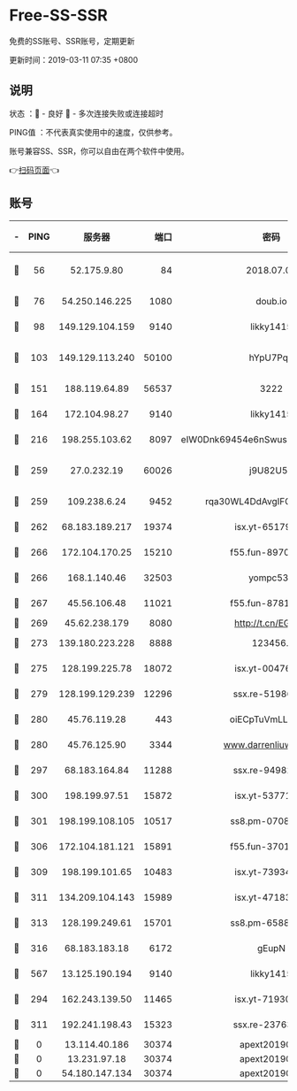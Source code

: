 # Free-SS-SSR

免费的SS账号、SSR账号，定期更新

更新时间：2019-03-11 07:35 +0800

## 说明

状态     ：🙂 - 良好 🙁 - 多次连接失败或连接超时

PING值   ：不代表真实使用中的速度，仅供参考。

账号兼容SS、SSR，你可以自由在两个软件中使用。

👉[扫码页面](https://liesauer.github.io/Free-SS-SSR/)👈

## 账号

|-|PING|服务器|端口|密码|加密方式|区域|
|:----:|:----:|:-----:|-----:|:----:|:----:|:----:|
|🙂|56|52.175.9.80|84|2018.07.07|chacha20-ietf-poly1305|HK|
|🙂|76|54.250.146.225|1080|doub.io|aes-256-cfb|JP|
|🙂|98|149.129.104.159|9140|likky1415|aes-256-cfb|HK|
|🙂|103|149.129.113.240|50100|hYpU7PqP|chacha20-ietf-poly1305|CN|
|🙂|151|188.119.64.89|56537|3222|aes-256-cfb|RU|
|🙂|164|172.104.98.27|9140|likky1415|aes-256-cfb|JP|
|🙂|216|198.255.103.62|8097|eIW0Dnk69454e6nSwuspv9DmS201tQ0D|aes-256-cfb|US|
|🙂|259|27.0.232.19|60026|j9U82U53|xchacha20-ietf-poly1305|HK|
|🙂|259|109.238.6.24|9452|rqa30WL4DdAvgIFG6Fs3znzTa|aes-256-cfb|FR|
|🙂|262|68.183.189.217|19374|isx.yt-65179511|aes-256-cfb|SG|
|🙂|266|172.104.170.25|15210|f55.fun-89704073|aes-256-cfb|SG|
|🙂|266|168.1.140.46|32503|yompc535|aes-256-cfb|AU|
|🙂|267|45.56.106.48|11021|f55.fun-87816355|aes-256-cfb|US|
|🙂|269|45.62.238.179|8080|http://t.cn/EGJIyrl|rc4-md5|CA|
|🙂|273|139.180.223.228|8888|123456..|aes-256-cfb|JP|
|🙂|275|128.199.225.78|18072|isx.yt-00476269|aes-256-cfb|SG|
|🙂|279|128.199.129.239|12296|ssx.re-51986565|aes-256-cfb|SG|
|🙂|280|45.76.119.28|443|oiECpTuVmLLxk4Ts|aes-256-cfb|AU|
|🙂|280|45.76.125.90|3344|www.darrenliuwei.com|aes-256-cfb|AU|
|🙂|297|68.183.164.84|11288|ssx.re-94982417|aes-256-cfb|US|
|🙂|300|198.199.97.51|15872|isx.yt-53771202|aes-256-cfb|US|
|🙂|301|198.199.108.105|10517|ss8.pm-07082945|aes-256-cfb|US|
|🙂|306|172.104.181.121|15891|f55.fun-37015759|aes-256-cfb|SG|
|🙂|309|198.199.101.65|10483|isx.yt-73934395|aes-256-cfb|US|
|🙂|311|134.209.104.143|15989|isx.yt-47183662|aes-256-cfb|SG|
|🙂|313|128.199.249.61|15701|ss8.pm-65889965|aes-256-cfb|SG|
|🙂|316|68.183.183.18|6172|gEupN|aes-256-cfb|SG|
|🙂|567|13.125.190.194|9140|likky1415|aes-256-cfb|KR|
|🙂|294|162.243.139.50|11465|isx.yt-71930658|aes-256-cfb|US|
|🙁|311|192.241.198.43|15323|ssx.re-23763475|aes-256-cfb|US|
|🙁|0|13.114.40.186|30374|apext2019006|chacha20|JP|
|🙁|0|13.231.97.18|30374|apext2019006|chacha20|JP|
|🙁|0|54.180.147.134|30374|apext2019006|chacha20|KR|
